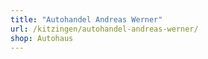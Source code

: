 ```yaml
---
title: "Autohandel Andreas Werner"
url: /kitzingen/autohandel-andreas-werner/
shop: Autohaus
---
```


